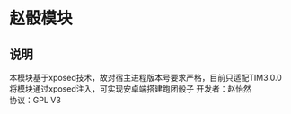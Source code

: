# 赵骰模块
## 说明
  本模块基于xposed技术，故对宿主进程版本号要求严格，目前只适配TIM3.0.0  
  将模块通过xposed注入，可实现安卓端搭建跑团骰子 
  开发者：赵怡然  
  协议：GPL V3  
